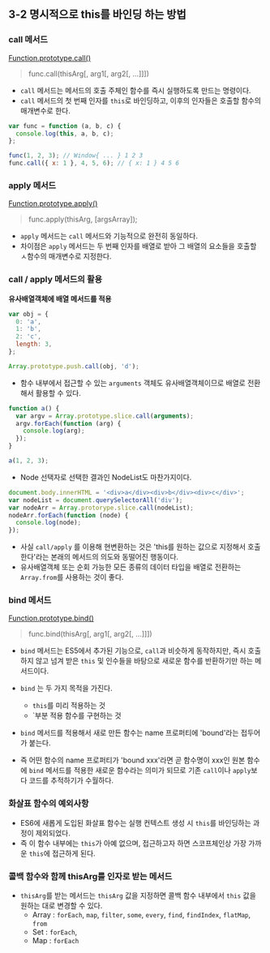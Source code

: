 ## 3-2 명시적으로 this를 바인딩 하는 방법

### call 메서드

[Function.prototype.call()](https://developer.mozilla.org/ko/docs/Web/JavaScript/Reference/Global_Objects/Function/call)

> func.call(thisArg[, arg1[, arg2[, ...]]])

- `call` 메서드는 메서드의 호출 주체인 함수를 즉시 실행하도록 만드는 명령이다.
- `call` 메서드의 첫 번째 인자를 `this`로 바인딩하고, 이후의 인자들은 호출할 함수의 매개변수로 한다.

```js
var func = function (a, b, c) {
  console.log(this, a, b, c);
};

func(1, 2, 3); // Window{ ... } 1 2 3
func.call({ x: 1 }, 4, 5, 6); // { x: 1 } 4 5 6
```

### apply 메서드

[Function.prototype.apply()](https://developer.mozilla.org/ko/docs/Web/JavaScript/Reference/Global_Objects/Function/apply)

> func.apply(thisArg, [argsArray]);

- `apply` 메서드는 `call` 메서드와 기능적으로 완전히 동일하다.
- 차이점은 `apply` 메서드는 두 번째 인자를 배열로 받아 그 배열의 요소들을 호출할 ㅅ함수의 매개변수로 지정한다.

### call / apply 메서드의 활용

**유사배열객체에 배열 메서드를 적용**

```js
var obj = {
  0: 'a',
  1: 'b',
  2: 'c',
  length: 3,
};

Array.prototype.push.call(obj, 'd');
```

- 함수 내부에서 접근할 수 있는 `arguments` 객체도 유사배열객체이므로 배열로 전환해서 활용할 수 있다.

```js
function a() {
  var argv = Array.prototype.slice.call(arguments);
  argv.forEach(function (arg) {
    console.log(arg);
  });
}

a(1, 2, 3);
```

- Node 선택자로 선택한 결과인 NodeList도 마찬가지이다.

```js
document.body.innerHTML = '<div>a</div><div>b</div><div>c</div>';
var nodeList = document.querySelectorAll('div');
var nodeArr = Array.protorype.slice.call(nodeList);
nodeArr.forEach(function (node) {
  console.log(node);
});
```

- 사실 `call/apply` 를 이용해 현변환하는 것은 'this를 원하는 값으로 지정해서 호출한다'라는 본래의 메서드의 의도와 동떨어진 행동이다.
- 유사배열객체 또는 순회 가능한 모든 종류의 데이터 타입을 배열로 전환하는 `Array.from`를 사용하는 것이 좋다.

### bind 메서드

[Function.prototype.bind()](https://developer.mozilla.org/ko/docs/Web/JavaScript/Reference/Global_Objects/Function/bind)

> func.bind(thisArg[, arg1[, arg2[, ...]]])

- `bind` 메서드는 ES5에서 추가된 기능으로, `call`과 비슷하게 동작하지만, 즉시 호출하지 않고 넘겨 받은 `this` 및 인수들을 바탕으로 새로운 함수를 반환하기만 하는 메서드이다.
- `bind` 는 두 가지 목적을 가진다.

  - `this`를 미리 적용하는 것
  - `부분 적용 함수를 구현하는 것

- `bind` 메서드를 적용해서 새로 만든 함수는 name 프로퍼티에 'bound'라는 접두어가 붙는다.
- 즉 어떤 함수의 name 프로퍼티가 'bound xxx'라면 곧 함수명이 xxx인 원본 함수에 `bind` 메서드를 적용한 새로운 함수라는 의미가 되므로 기존 `call`이나 `apply`보다 코드를 추적하기가 수월하다.

### 화살표 함수의 예외사항

- ES6에 새롭게 도입된 화살표 함수는 실행 컨텍스트 생성 시 `this`를 바인딩하는 과정이 제외되었다.
- 즉 이 함수 내부에는 `this`가 아예 없으며, 접근하고자 하면 스코프체인상 가장 가까운 `this`에 접근하게 된다.

### 콜백 함수와 함께 thisArg를 인자로 받는 메서드

- `thisArg`를 받는 메서드는 `thisArg` 값을 지정하면 콜백 함수 내부에서 `this` 값을 원하는 대로 변경할 수 있다.
  - Array : `forEach`, `map`, `filter`, `some`, `every`, `find`, `findIndex`, `flatMap`, `from`
  - Set : `forEach`,
  - Map : `forEach`
